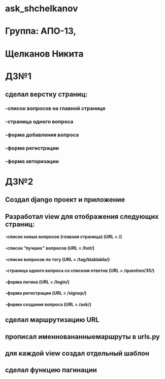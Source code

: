 # ask_shchelkanov
# Группа: АПО-13,
# Щелканов Никита
# ДЗ№1
## сделал верстку страниц: 
 ### -список вопросов на главной странице
 ### -страница одного вопроса 
 ### -форма добавления вопроса   
 ### -форма регистрации
 ### -форма авторизации
 # ДЗ№2
 ## Создал django проект и приложение
 ## Разработал view для отображения следующих страниц:
 #### -cписок новых вопросов (главная страница) (URL = /)
 #### -cписок “лучших” вопросов (URL = /hot/)
 #### -cписок вопросов по тэгу (URL = /tag/blablabla/)
 #### -cтраница одного вопроса со списком ответов (URL = /question/35/)
 #### -форма логина (URL = /login/)
 #### -форма регистрации (URL = /signup/)
 #### -форма создания вопроса (URL = /ask/)
## сделал маршрутизацию URL
## прописал именновананныемаршруты в urls.py
## для каждой view создал отдельный шаблон
## сделал функцию пагинации 

